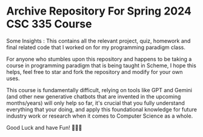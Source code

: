 # Archive Repository For Spring 2024 CSC 335 Course

Some Insights : This contains all the relevant project, quiz, homework and final related code that I worked on for my programming paradigm class. 

For anyone who stumbles upon this repository and happens to be taking a course in programming paradigm that is being taught in Scheme, I hope this helps, feel free to star and fork the repository and modify for your own uses. 

This course is fundamentally difficult, relying on tools like GPT and Gemini (and other new generative chatbots that are invented in the upcoming months/years) will only help so far, it's crucial that you fully understand everything that your doing, and apply this foundational knowledge for future industry work or research when it comes to Computer Science as a whole. 

Good Luck and have Fun! 🤩😃💪
